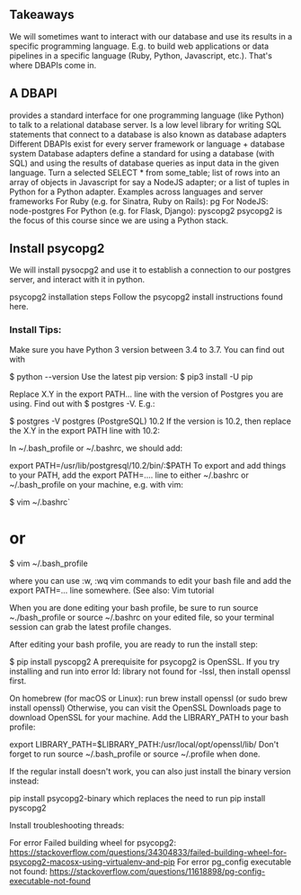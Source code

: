 ## Takeaways
We will sometimes want to interact with our database and use its results in a specific programming language. E.g. to build web applications or data pipelines in a specific language (Ruby, Python, Javascript, etc.). That's where DBAPIs come in.

## A DBAPI
provides a standard interface for one programming language (like Python) to talk to a relational database server.
Is a low level library for writing SQL statements that connect to a database
is also known as database adapters
Different DBAPIs exist for every server framework or language + database system
Database adapters define a standard for using a database (with SQL) and using the results of database queries as input data in the given language.
Turn a selected SELECT * from some_table; list of rows into an array of objects in Javascript for say a NodeJS adapter; or a list of tuples in Python for a Python adapter.
Examples across languages and server frameworks
For Ruby (e.g. for Sinatra, Ruby on Rails): pg
For NodeJS: node-postgres
For Python (e.g. for Flask, Django): pyscopg2
psycopg2 is the focus of this course since we are using a Python stack.

## Install psycopg2
We will install pysocpg2 and use it to establish a connection to our postgres server, and interact with it in python.

psycopg2 installation steps
Follow the psycopg2 install instructions found here.

### Install Tips:

Make sure you have Python 3 version between 3.4 to 3.7. You can find out with

  $ python --version
Use the latest pip version: $ pip3 install -U pip

Replace X.Y in the export PATH... line with the version of Postgres you are using. Find out with $ postgres -V. E.g.:

  $ postgres -V
  postgres (PostgreSQL) 10.2
If the version is 10.2, then replace the X.Y in the export PATH line with 10.2:

In ~/.bash_profile or ~/.bashrc, we should add:

  export PATH=/usr/lib/postgresql/10.2/bin/:$PATH
To export and add things to your PATH, add the export PATH=.... line to either ~/.bashrc or ~/.bash_profile on your machine, e.g. with vim:

  $ vim ~/.bashrc`
  # or
  $ vim ~/.bash_profile

where you can use :w, :wq vim commands to edit your bash file and add the export PATH=... line somewhere. (See also: Vim tutorial

When you are done editing your bash profile, be sure to run source ~./bash_profile or source ~/.bashrc on your edited file, so your terminal session can grab the latest profile changes.

After editing your bash profile, you are ready to run the install step:

  $ pip install pyscopg2
A prerequisite for psycopg2 is OpenSSL. If you try installing and run into error ld: library not found for -lssl, then install openssl first.

On homebrew (for macOS or Linux): run brew install openssl (or sudo brew install openssl)
Otherwise, you can visit the OpenSSL Downloads page to download OpenSSL for your machine.
Add the LIBRARY_PATH to your bash profile:

  export LIBRARY_PATH=$LIBRARY_PATH:/usr/local/opt/openssl/lib/
Don't forget to run source ~/.bash_profile or source ~/.profile when done.

If the regular install doesn't work, you can also just install the binary version instead:

  pip install psycopg2-binary
which replaces the need to run pip install pyscopg2

Install troubleshooting threads:

For error Failed building wheel for psycopg2: https://stackoverflow.com/questions/34304833/failed-building-wheel-for-psycopg2-macosx-using-virtualenv-and-pip
For error pg_config executable not found: https://stackoverflow.com/questions/11618898/pg-config-executable-not-found
